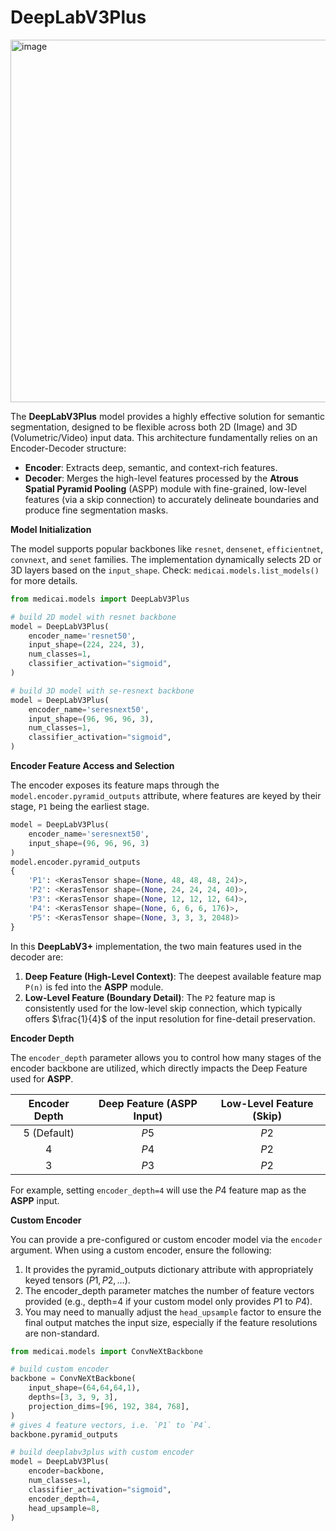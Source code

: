 # DeepLabV3Plus

<img width="1100" height="580" alt="image" src="https://github.com/user-attachments/assets/c169636e-8be7-4ce6-b1d8-51ffb1f2a065" />

The **DeepLabV3Plus** model provides a highly effective solution for semantic segmentation, designed to be flexible across both 2D (Image) and 3D (Volumetric/Video) input data. This architecture fundamentally relies on an Encoder-Decoder structure:
- **Encoder**: Extracts deep, semantic, and context-rich features.
- **Decoder**: Merges the high-level features processed by the **Atrous Spatial Pyramid Pooling** (ASPP) module with fine-grained, low-level features (via a skip connection) to accurately delineate boundaries and produce fine segmentation masks.

**Model Initialization**

The model supports popular backbones like `resnet`, `densenet`, `efficientnet`, `convnext`, and `senet` families. The implementation dynamically selects 2D or 3D layers based on the `input_shape`. Check: `medicai.models.list_models()` for more details.

```python
from medicai.models import DeepLabV3Plus

# build 2D model with resnet backbone
model = DeepLabV3Plus(
    encoder_name='resnet50',
    input_shape=(224, 224, 3),
    num_classes=1,
    classifier_activation="sigmoid",
)

# build 3D model with se-resnext backbone
model = DeepLabV3Plus(
    encoder_name='seresnext50',
    input_shape=(96, 96, 96, 3),
    num_classes=1,
    classifier_activation="sigmoid",
)
```

**Encoder Feature Access and Selection**

The encoder exposes its feature maps through the `model.encoder.pyramid_outputs` attribute, where features are keyed by their stage, `P1` being the earliest stage.

```python
model = DeepLabV3Plus(
    encoder_name='seresnext50', 
    input_shape=(96, 96, 96, 3)
)
model.encoder.pyramid_outputs
{
    'P1': <KerasTensor shape=(None, 48, 48, 48, 24)>,
    'P2': <KerasTensor shape=(None, 24, 24, 24, 40)>,
    'P3': <KerasTensor shape=(None, 12, 12, 12, 64)>,
    'P4': <KerasTensor shape=(None, 6, 6, 6, 176)>,
    'P5': <KerasTensor shape=(None, 3, 3, 3, 2048)>
}
```

In this **DeepLabV3+** implementation, the two main features used in the decoder are:
1. **Deep Feature (High-Level Context)**: The deepest available feature map `P(n)` is fed into the **ASPP** module.
2. **Low-Level Feature (Boundary Detail)**: The `P2` feature map is consistently used for the low-level skip connection, which typically offers $\frac{1}{4}$ of the input resolution for fine-detail preservation.

**Encoder Depth**

The `encoder_depth` parameter allows you to control how many stages of the encoder backbone are utilized, which directly impacts the Deep Feature used for **ASPP**.


| Encoder Depth | Deep Feature (ASPP Input) | Low-Level Feature (Skip) |
| :-----------: | :-----------------------: | :----------------------: |
| 5 (Default)   | $P5$                      | $P2$                     |
| 4             | $P4$                      | $P2$                     |
| 3             | $P3$                      | $P2$                     |


For example, setting `encoder_depth=4` will use the $P4$ feature map as the **ASPP** input.


**Custom Encoder**

You can provide a pre-configured or custom encoder model via the `encoder` argument. When using a custom encoder, ensure the following:
1. It provides the pyramid_outputs dictionary attribute with appropriately keyed tensors ($P1, P2, \dots$).
2. The encoder_depth parameter matches the number of feature vectors provided (e.g., depth=4 if your custom model only provides $P1$ to $P4$).
3. You may need to manually adjust the `head_upsample` factor to ensure the final output matches the input size, especially if the feature resolutions are non-standard.

```python
from medicai.models import ConvNeXtBackbone

# build custom encoder
backbone = ConvNeXtBackbone(
    input_shape=(64,64,64,1),
    depths=[3, 3, 9, 3],
    projection_dims=[96, 192, 384, 768],
)
# gives 4 feature vectors, i.e. `P1` to `P4`.
backbone.pyramid_outputs 

# build deeplabv3plus with custom encoder
model = DeepLabV3Plus(
    encoder=backbone,
    num_classes=1,
    classifier_activation="sigmoid",
    encoder_depth=4,
    head_upsample=8,
)
```
